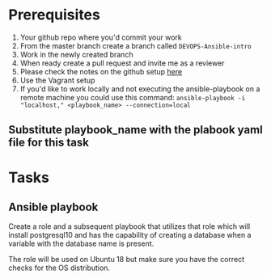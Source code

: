 
# Prerequisites
1. Your github repo where you'd commit your work
2. From the master branch create a branch called `DEVOPS-Ansible-intro`
3. Work in the newly created branch
4. When ready create a pull request and invite me as a reviewer
5. Please check the notes on the github setup [here](../../Bash-Intro/Homework/README.md)
6. Use the Vagrant setup 
7. If you'd like to work locally and not executing the ansible-playbook on a remote machine you could use this command:
    `ansible-playbook -i "localhost," <playbook_name> --connection=local`

Substitute playbook_name with the plabook yaml file for this task
----------
# Tasks

## Ansible playbook
Create a role and a subsequent playbook that utilizes that role which will 
install postgresql10 and has the capability of creating a database when a variable with the database name is present.

The role will be used on Ubuntu 18 but make sure you have the correct checks for the OS distribution.
 
